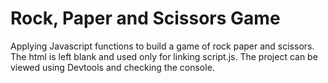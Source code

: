 # Rock, Paper and Scissors Game

Applying Javascript functions to build a game of rock paper and scissors. The html is left blank and used only for linking script.js. The project can be viewed using Devtools and checking the console.
